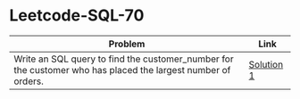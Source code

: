 # Leetcode-SQL-70

| Problem | Link |
|---------|------|
| Write an SQL query to find the customer_number for the customer who has placed the largest number of orders. | [Solution 1](https://github.com/Advaitiyer/Leetcode-SQL-70/blob/main/solution1.sql) |
